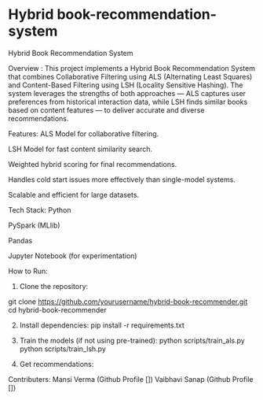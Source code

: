 # Hybrid book-recommendation-system
Hybrid Book Recommendation System


Overview :
This project implements a Hybrid Book Recommendation System that combines Collaborative Filtering using ALS (Alternating Least Squares) and Content-Based Filtering using LSH (Locality Sensitive Hashing).
The system leverages the strengths of both approaches — ALS captures user preferences from historical interaction data, while LSH finds similar books based on content features — to deliver accurate and diverse recommendations.


Features:
ALS Model for collaborative filtering.

LSH Model for fast content similarity search.

Weighted hybrid scoring for final recommendations.

Handles cold start issues more effectively than single-model systems.

Scalable and efficient for large datasets.


Tech Stack:
Python

PySpark (MLlib)

Pandas 

Jupyter Notebook (for experimentation)


How to Run:
1. Clone the repository:

git clone https://github.com/yourusername/hybrid-book-recommender.git
cd hybrid-book-recommender

2. Install dependencies:
pip install -r requirements.txt


3. Train the models (if not using pre-trained):
python scripts/train_als.py
python scripts/train_lsh.py

4. Get recommendations:


Contributers:
Mansi Verma  (Github Profile [])
Vaibhavi Sanap (Github Profile [])









